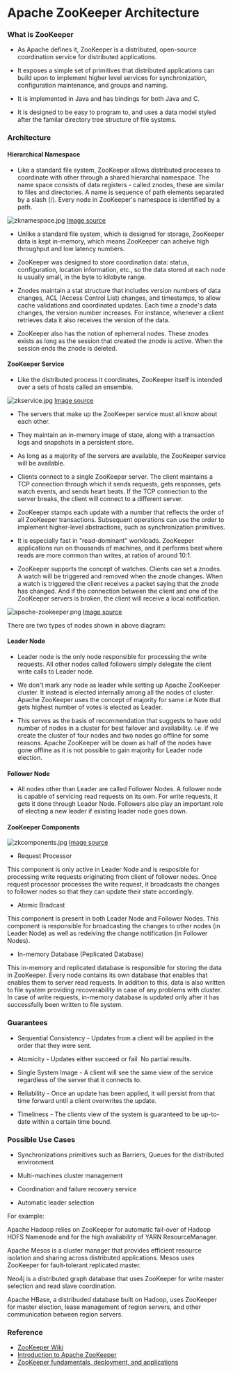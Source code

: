 # Apache ZooKeeper Architecture

### What is ZooKeeper

* As Apache defines it, ZooKeeper is a distributed, open-source coordination service for distributed applications. 

* It exposes a simple set of primitives that distributed applications can build upon to implement higher level services for synchronization, configuration maintenance, and groups and naming.

* It is implemented in Java and has bindings for both Java and C. 

* It is designed to be easy to program to, and uses a data model styled after the familar directory tree structure of file systems.

### Architecture

#### Hierarchical Namespace

* Like a standard file system, ZooKeeper allows distributed processes to coordinate with other through a shared hierarchal namespace. The name space consists of data registers - called znodes, these are similar to files and directories. A name is sequence of path elements separated by a slash (/). Every node in ZooKeeper's namespace is identified by a path.

![zknamespace.jpg](images/zknamespace.jpg)
[Image source](https://zookeeper.apache.org/doc/r3.3.4/zookeeperOver.html)

* Unlike a standard file system, which is designed for storage, ZooKeeper data is kept in-memory, which means ZooKeeper can acheive high throughput and low latency numbers.

* ZooKeeper was designed to store coordination data: status, configuration, location information, etc., so the data stored at each node is usually small, in the byte to kilobyte range.

* Znodes maintain a stat structure that includes version numbers of data changes, ACL (Access Control List) changes, and timestamps, to allow cache validations and coordinated updates. Each time a znode's data changes, the version number increases. For instance, whenever a client retrieves data it also receives the version of the data.

* ZooKeeper also has the notion of ephemeral nodes. These znodes exists as long as the session that created the znode is active. When the session ends the znode is deleted.

#### ZooKeeper Service

* Like the distributed process it coordinates, ZooKeeper itself is intended over a sets of hosts called an ensemble.

![zkservice.jpg](images/zkservice.jpg)
[Image source](https://zookeeper.apache.org/doc/r3.3.4/zookeeperOver.html)

* The servers that make up the ZooKeeper service must all know about each other. 

* They maintain an in-memory image of state, along with a transaction logs and snapshots in a persistent store.

* As long as a majority of the servers are available, the ZooKeeper service will be available.

* Clients connect to a single ZooKeeper server. The client maintains a TCP connection through which it sends requests, gets responses, gets watch events, and sends heart beats. If the TCP connection to the server breaks,  the client will connect to a different server.

* ZooKeeper stamps each update with a number that reflects the order of all ZooKeeper transactions. Subsequent operations can use the order to implement higher-level abstractions, such as synchronization primitives.

* It is especially fast in "read-dominant" workloads. ZooKeeper applications run on thousands of machines, and it performs best where reads are more common than writes, at ratios of around 10:1.

* ZooKeeper supports the concept of watches. Clients can set a znodes. A watch will be triggered and removed when the znode changes. When a watch is triggered the client receives a packet saying that the znode has changed. And if the connection between the client and one of the ZooKeeper servers is broken, the client will receive a local notification.

![apache-zookeeper.png](images/apache-zookeeper.png)
[Image source](http://www.allprogrammingtutorials.com/tutorials/introduction-to-apache-zookeeper.php)

There are two types of nodes shown in above diagram:

#### Leader Node

* Leader node is the only node responsible for processing the write requests. All other nodes called followers simply delegate the client write calls to Leader node.

* We don't mark any node as leader while setting up Apache ZooKeeper cluster. It instead is elected internally among all the nodes of cluster. Apache ZooKeeper uses the concept of majority for same i.e Note that gets highest number of votes is elected as Leader.

* This serves as the basis of recommendation that suggests to have odd number of nodes in a cluster for best failover and availability. i.e. if we create the cluster of four nodes and two nodes go offline for some reasons. Apache ZooKeeper will be down as half of the nodes have gone offline as it is not possible to gain majority for Leader node election.

#### Follower Node

* All nodes other than Leader are called Follower Nodes. A follower node is capable of servicing read requests on its own. For write requests, it gets it done through Leader Node. Followers also play an important role of electing a new leader if existing leader node goes down.

#### ZooKeeper Components

![zkcomponents.jpg](images/zkcomponents.jpg)
[Image source](https://zookeeper.apache.org/doc/r3.3.4/zookeeperOver.html)

* Request Processor

This component is only active in Leader Node and is resposible for processing write requests originating from client of follower nodes. Once request processor processes the write request, it broadcasts the changes to follower nodes so that they can update their state accordingly.

* Atomic Bradcast

This component is present in both Leader Node and Follower Nodes. This component is responsible for broadcasting the changes to other nodes (in Leader Node) as well as redeiving the change notification (in Follower Nodes).

* In-memory Database (Peplicated Database) 

This in-memory and replicated database is responsible for storing the data in ZooKeeper. Every node contains its own database that enables that enables them to server read requests. In addition to this, data is also written to file system providing recoverability in case of any problems with cluster. In case of write requests, in-memory database is updated only after it has successfully been written to file system.

### Guarantees

* Sequential Consistency - Updates from a client will be applied in the order that they were sent.

* Atomicity - Updates either succeed or fail. No partial results.

* Single System Image - A client will see the same view of the service regardless of the server that it connects to.

* Reliability - Once an update has been applied, it will persist from that time forward until a client overwrites the update.

* Timeliness - The clients view of the system is guaranteed to be up-to-date within a certain time bound.

### Possible Use Cases

* Synchronizations primitives such as Barriers, Queues for the distributed environment

* Multi-machines cluster management

* Coordination and failure recovery service

* Automatic leader selection

For example:

Apache Hadoop relies on ZooKeeper for automatic fail-over of Hadoop HDFS Namenode and for the high availability of YARN ResourceManager.

Apache Mesos is a cluster manager that provides efficient resource isolation and sharing across distributed applications. Mesos uses ZooKeeper for fault-tolerant replicated master.

Neo4j is a distributed graph database that uses ZooKeeper for write master selection and read slave coordination.

Apache HBase, a distribuded database built on Hadoop, uses ZooKeeper for master election, lease management of region servers, and other communication between region servers.

### Reference

* [ZooKeeper Wiki](https://zookeeper.apache.org/doc/r3.3.4/zookeeperOver.html)
* [Introduction to Apache ZooKeeper](http://www.allprogrammingtutorials.com/tutorials/introduction-to-apache-zookeeper.php)
* [ZooKeeper fundamentals, deployment, and applications](http://www.ibm.com/developerworks/library/bd-zookeeper/)

